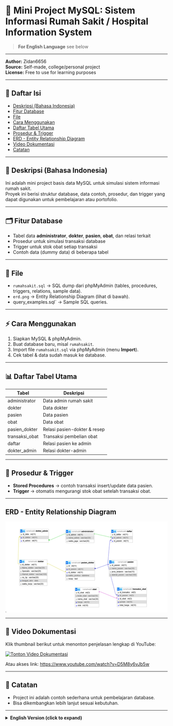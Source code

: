 # 🏥 Mini Project MySQL: Sistem Informasi Rumah Sakit / Hospital Information System

> **For English Language** see below
---

**Author:** Zidan6656  
**Source:** Self-made, college/personal project  
**License:** Free to use for learning purposes  

---

  
## 📖 Daftar Isi
- [Deskripsi (Bahasa Indonesia)](#-deskripsi-bahasa-indonesia)
- [Fitur Database](#-fitur-database)
- [File](#-file)
- [Cara Menggunakan](#-cara-menggunakan)
- [Daftar Tabel Utama](#-daftar-tabel-utama)
- [Prosedur & Trigger](#-prosedur--trigger)
- [ERD - Entity Relationship Diagram](#erd---entity-relationship-diagram)
- [Video Dokumentasi](#-video-dokumentasi)
- [Catatan](#-catatan)

---

## 📌 Deskripsi (Bahasa Indonesia)

Ini adalah mini project basis data MySQL untuk simulasi sistem informasi rumah sakit.  
Proyek ini berisi struktur database, data contoh, prosedur, dan trigger yang dapat digunakan untuk pembelajaran atau portofolio.

---

## 🗂 Fitur Database
- Tabel data **administrator**, **dokter**, **pasien**, **obat**, dan relasi terkait  
- Prosedur untuk simulasi transaksi database  
- Trigger untuk stok obat setiap transaksi  
- Contoh data (dummy data) di beberapa tabel  

---

## 📂 File
- `rumahsakit.sql` → SQL dump dari phpMyAdmin (tables, procedures, triggers, relations, sample data).  
- `erd.png` → Entity Relationship Diagram (lihat di bawah).  
-  query_examples.sql` → Sample SQL queries.  

---

## ⚡ Cara Menggunakan
1. Siapkan MySQL & phpMyAdmin.  
2. Buat database baru, misal `rumahsakit`.  
3. Import file `rumahsakit.sql` via phpMyAdmin (menu **Import**).  
4. Cek tabel & data sudah masuk ke database.  

---

## 📊 Daftar Tabel Utama

| Tabel            | Deskripsi                                         |
|------------------|---------------------------------------------------|
| administrator    | Data admin rumah sakit                            |
| dokter           | Data dokter                                       |
| pasien           | Data pasien                                       |
| obat             | Data obat                                         |
| pasien_dokter    | Relasi pasien-dokter & resep                      |
| transaksi_obat   | Transaksi pembelian obat                          |
| daftar           | Relasi pasien ke admin                            |
| dokter_admin     | Relasi dokter-admin                               |

---

## 🔄 Prosedur & Trigger
- **Stored Procedures** → contoh transaksi insert/update data pasien.  
- **Trigger** → otomatis mengurangi stok obat setelah transaksi obat.  

---

## ERD - Entity Relationship Diagram

![ERD Rumah Sakit](ERD.png.png)

---

## 🎥 Video Dokumentasi
Klik thumbnail berikut untuk menonton penjelasan lengkap di YouTube:

[![Tonton Video Dokumentasi](https://img.youtube.com/vi/D5M8y6vJb5w/0.jpg)](https://www.youtube.com/watch?v=D5M8y6vJb5w)

Atau akses link: https://www.youtube.com/watch?v=D5M8y6vJb5w

---

## 📝 Catatan
- Project ini adalah contoh sederhana untuk pembelajaran database.  
- Bisa dikembangkan lebih lanjut sesuai kebutuhan.  


---
<details>
<summary><b>English Version (click to expand)</b></summary>

## 📖 Table of Contents
- [Description (English)](#-desciption-english)
- [Database Feature](#-database-feature)
- [Files](#-files)
- [How to Use](#-how-t0-use)
- [Main Tables](#-main-tables)
- [Procedures & Triggers](#-procedures--trigger)
- [ERD - Entity Relationship Diagram](#erd---entity-relationship-diagram)
- [Documentation Video](#-documentation-video)
- [Notes](#-notes)

---

## 📌 Description (English)
This is a MySQL database mini project that simulates a hospital information system.
The project contains the database structure, sample data, stored procedures, and triggers that can be used for learning or as part of a portfolio.

---

## 🗂 Database Feature
- Tables for administrator, doctor, patient, medicine, and related relations  
- Stored procedures for simulating database transactions  
- Trigger to update medicine stock after each transaction  
- Example (dummy) data in several tables  

---

## 📂 Files
- `rumahsakit.sql` → SQL dump from phpMyAdmin (tables, procedures, triggers, relations, sample data).  
- `erd.png` → Entity Relationship Diagram (see below).  
-  query_examples.sql` → Sample SQL queries.  

---

## ⚡ How to Use
1. Prepare MySQL & phpMyAdmin.  
2. Create a new database, e.g., `rumahsakit`.  
3. Import files `rumahsakit.sql` via phpMyAdmin (**Import** menu).  
4. Check that the tables and data are successfully imported into the database

---

## 📊 Main Tables

| Table            | Description                                       |
|------------------|---------------------------------------------------|
| administrator    | Hospital admin data                               |
| dokter           | Doctor data                                       |
| pasien           | Patient data                                      |
| obat             | Medicine data                                     |
| pasien_dokter    | Patient-doctor link                               |  
| transaksi_obat   | Medicine transactions                             |
| daftar           | Patient registration                              | 
| dokter_admin     | Doctor-admin relation                             |

---

## 🔄 Procedures & Trigger
- **Stored Procedures** → example transactions for inserting/updating patient data.  
- **Trigger** → automatically decreases medicine stock after each transaction.  

---

## ERD - Entity Relationship Diagram

![ERD Rumah Sakit](ERD.png.png)

---

## 🎥 Documentation Video
Click the thumbnail below to watch the full explanation on YouTube::

[![Watch Documentation Video ](https://img.youtube.com/vi/D5M8y6vJb5w/0.jpg)](https://www.youtube.com/watch?v=D5M8y6vJb5w)

Or access the link: https://www.youtube.com/watch?v=D5M8y6vJb5w

---

## 📝 Notes
- This project is a simple example for database learning..  
- Can be further developed according to needs.  


---

> **Author:** Zidan6656  
> **Lisensi/License:** Free for learning
